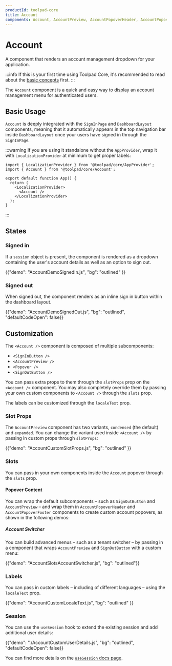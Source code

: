 ```yaml
---
productId: toolpad-core
title: Account
components: Account, AccountPreview, AccountPopoverHeader, AccountPopoverFooter, SignInButton, SignOutButton
---
```


# Account

<p class="description">A component that renders an account management dropdown for your application.</p>

:::info
If this is your first time using Toolpad Core, it's recommended to read about the [basic concepts](/toolpad/core/introduction/base-concepts/) first.
:::

The `Account` component is a quick and easy way to display an account management menu for authenticated users.

## Basic Usage

`Account` is deeply integrated with the `SignInPage` and `DashboardLayout` components, meaning that it automatically appears in the top navigation bar inside `DashboardLayout` once your users have signed in through the `SignInPage`.

:::warning
If you are using it standalone without the `AppProvider`, wrap it with `LocalizationProvider` at minimum to get proper labels:

```tsx
import { LocalizationProvider } from '@toolpad/core/AppProvider';
import { Account } from '@toolpad/core/Account';

export default function App() {
  return (
    <LocalizationProvider>
      <Account />
    </LocalizationProvider>
  );
}
```

:::

## States

### Signed in

If a `session` object is present, the component is rendered as a dropdown containing the user's account details as well as an option to sign out.

{{"demo": "AccountDemoSignedIn.js", "bg": "outlined" }}

### Signed out

When signed out, the component renders as an inline sign in button within the dashboard layout.

{{"demo": "AccountDemoSignedOut.js", "bg": "outlined", "defaultCodeOpen": false}}

## Customization

The `<Account />` component is composed of multiple subcomponents:

- `<SignInButton />`
- `<AccountPreview />`
- `<Popover />`
- `<SignOutButton />`

You can pass extra props to them through the `slotProps` prop on the `<Account />` component. You may also completely override them by passing your own custom components to `<Account />` through the `slots` prop.

The labels can be customized through the `localeText` prop.

### Slot Props

The `AccountPreview` component has two variants, `condensed` (the default) and `expanded`. You can change the variant used inside `<Account />` by passing in custom props through `slotProps`:

{{"demo": "AccountCustomSlotProps.js", "bg": "outlined" }}

### Slots

You can pass in your own components inside the `Account` popover through the `slots` prop.

#### Popover Content

You can wrap the default subcomponents – such as `SignOutButton` and `AccountPreview` – and wrap them in `AccountPopoverHeader` and `AccountPopoverFooter` components to create custom account popovers, as shown in the following demos:

##### Account Switcher

You can build advanced menus – such as a tenant switcher – by passing in a component that wraps `AccountPreview` and `SignOutButton` with a custom menu:

{{"demo": "AccountSlotsAccountSwitcher.js", "bg": "outlined"}}

### Labels

You can pass in custom labels – including of different languages – using the `localeText` prop.

{{"demo": "AccountCustomLocaleText.js", "bg": "outlined" }}

### Session

You can use the `useSession` hook to extend the existing session and add additional user details:

{{"demo": "./AccountCustomUserDetails.js", "bg": "outlined", "defaultCodeOpen": false}}

You can find more details on the [`useSession` docs page](/toolpad/core/react-use-session/).
